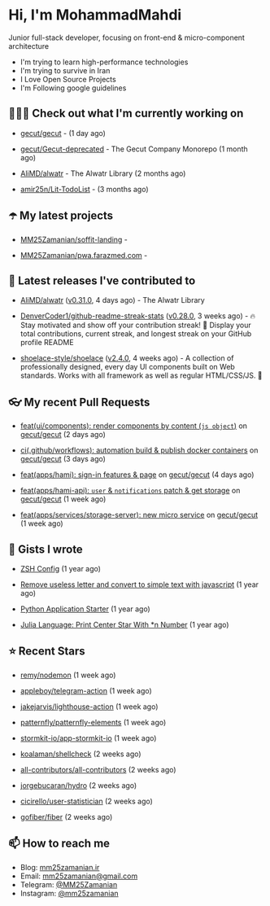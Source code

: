 # Hi, I'm MohammadMahdi

Junior full-stack developer, focusing on front-end & micro-component architecture

- I'm trying to learn high-performance technologies
- I'm trying to survive in Iran
- I Love Open Source Projects
- I'm Following google guidelines

## 👨🏻‍💻 Check out what I'm currently working on



- [gecut/gecut](https://github.com/gecut/gecut) -  (1 day ago)

- [gecut/Gecut-deprecated](https://github.com/gecut/Gecut-deprecated) - The Gecut Company Monorepo (1 month ago)

- [AliMD/alwatr](https://github.com/AliMD/alwatr) - The Alwatr Library (2 months ago)

- [amir25n/Lit-TodoList](https://github.com/amir25n/Lit-TodoList) -  (3 months ago)

## ☂️ My latest projects



- [MM25Zamanian/soffit-landing](https://github.com/MM25Zamanian/soffit-landing) - 

- [MM25Zamanian/pwa.farazmed.com](https://github.com/MM25Zamanian/pwa.farazmed.com) - 

## 🎉 Latest releases I've contributed to



- [AliMD/alwatr](https://github.com/AliMD/alwatr) ([v0.31.0](https://github.com/AliMD/alwatr/releases/tag/v0.31.0), 4 days ago) - The Alwatr Library

- [DenverCoder1/github-readme-streak-stats](https://github.com/DenverCoder1/github-readme-streak-stats) ([v0.28.0](https://github.com/DenverCoder1/github-readme-streak-stats/releases/tag/v0.28.0), 3 weeks ago) - 🔥 Stay motivated and show off your contribution streak! 🌟 Display your total contributions, current streak, and longest streak on your GitHub profile README

- [shoelace-style/shoelace](https://github.com/shoelace-style/shoelace) ([v2.4.0](https://github.com/shoelace-style/shoelace/releases/tag/v2.4.0), 4 weeks ago) - A collection of professionally designed, every day UI components built on Web standards. Works with all framework as well as regular HTML/CSS/JS. 🥾

## 👓 My recent Pull Requests



- [feat(ui/components): render components by content (`js object`)](https://github.com/gecut/gecut/pull/82) on [gecut/gecut](https://github.com/gecut/gecut) (2 days ago)

- [ci(.github/workflows): automation build &amp; publish docker containers](https://github.com/gecut/gecut/pull/76) on [gecut/gecut](https://github.com/gecut/gecut) (3 days ago)

- [feat(apps/hami): sign-in features &amp; page](https://github.com/gecut/gecut/pull/70) on [gecut/gecut](https://github.com/gecut/gecut) (4 days ago)

- [feat(apps/hami-api): `user` &amp; `notifications` patch &amp; get storage](https://github.com/gecut/gecut/pull/69) on [gecut/gecut](https://github.com/gecut/gecut) (1 week ago)

- [feat(apps/services/storage-server): new micro service](https://github.com/gecut/gecut/pull/68) on [gecut/gecut](https://github.com/gecut/gecut) (1 week ago)

## 📓 Gists I wrote



- [ZSH Config](https://gist.github.com/fc1960135cf54fd5fae966c637455ffe) (1 year ago)

- [Remove useless letter and convert to simple text with javascript](https://gist.github.com/2249ec3b4dfe1de7693d6412beeba5a0) (1 year ago)

- [Python Application Starter](https://gist.github.com/0d120f8dde7a95ad33bc1fa160975df6) (1 year ago)

- [Julia Language: Print Center Star With *n Number](https://gist.github.com/b04a84f77b7946162c81409eeae904ad) (1 year ago)

## ⭐ Recent Stars



- [remy/nodemon](https://github.com/remy/nodemon) (1 week ago)

- [appleboy/telegram-action](https://github.com/appleboy/telegram-action) (1 week ago)

- [jakejarvis/lighthouse-action](https://github.com/jakejarvis/lighthouse-action) (1 week ago)

- [patternfly/patternfly-elements](https://github.com/patternfly/patternfly-elements) (1 week ago)

- [stormkit-io/app-stormkit-io](https://github.com/stormkit-io/app-stormkit-io) (1 week ago)

- [koalaman/shellcheck](https://github.com/koalaman/shellcheck) (2 weeks ago)

- [all-contributors/all-contributors](https://github.com/all-contributors/all-contributors) (2 weeks ago)

- [jorgebucaran/hydro](https://github.com/jorgebucaran/hydro) (2 weeks ago)

- [cicirello/user-statistician](https://github.com/cicirello/user-statistician) (2 weeks ago)

- [gofiber/fiber](https://github.com/gofiber/fiber) (2 weeks ago)

## 📫 How to reach me

- Blog: [mm25zamanian.ir](https://mm25zamanian.ir)
- Email: [mm25zamanian@gmail.com](mailto://mm25zamanian@gmail.com)
- Telegram: [@MM25Zamanian](https://t.me/MM25Zamanian)
- Instagram: [@mm25zamanian](https://instagram.com/mm25zamanian)
